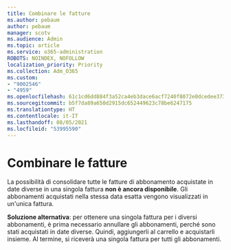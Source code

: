 ```yaml
---
title: Combinare le fatture
ms.author: pebaum
author: pebaum
manager: scotv
ms.audience: Admin
ms.topic: article
ms.service: o365-administration
ROBOTS: NOINDEX, NOFOLLOW
localization_priority: Priority
ms.collection: Adm_O365
ms.custom:
- "9002546"
- "4959"
ms.openlocfilehash: 61c1cd6dd884f3a52ca4eb3dace6acf7240f8072e0dcedee373097129dbfce57
ms.sourcegitcommit: b5f7da89a650d2915dc652449623c78be6247175
ms.translationtype: HT
ms.contentlocale: it-IT
ms.lasthandoff: 08/05/2021
ms.locfileid: "53995590"
---
```

# <a name="combine-invoices"></a>Combinare le fatture

La possibilità di consolidare tutte le fatture di abbonamento acquistate in date diverse in una singola fattura **non è ancora disponibile**. Gli abbonamenti acquistati nella stessa data esatta vengono visualizzati in un'unica fattura.

**Soluzione alternativa**: per ottenere una singola fattura per i diversi abbonamenti, è prima necessario annullare gli abbonamenti, perché sono stati acquistati in date diverse. Quindi, aggiungerli al carrello e acquistarli insieme. Al termine, si riceverà una singola fattura per tutti gli abbonamenti.
